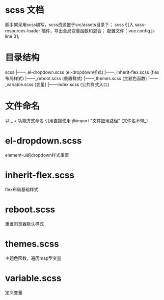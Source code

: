 # scss 文档

脚手架采用scss编写，scss资源置于src/assets目录下；
scss 引入 sass-resources-loader 插件，导出全局变量函数和混合；
配置文件：vue.config.js line 31;

# 目录结构
scss
|——_el-dropdown.scss (el-dropdown样式)
|——_inherit-flex.scss (flex布局样式)
|——_reboot.scss (重置样式)
|——_themes.scss (主题色函数)
|——_variable.scss (变量)
|——index.scss (公共样式入口)

# 文件命名
以 _ + 功能方式命名
引用直接使用 @import "文件应用路径" (文件名不带_)

# el-dropdown.scss

element-ui的dropdown样式重置

# inherit-flex.scss

flex布局基础样式

# reboot.scss

重置浏览器默认样式

# themes.scss

主题色函数，遍历map型变量

# variable.scss 

定义变量